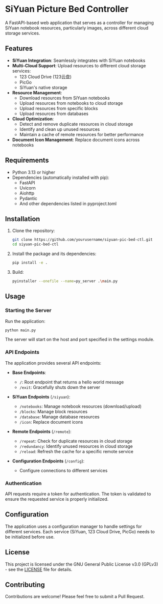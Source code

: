 # SiYuan Picture Bed Controller

A FastAPI-based web application that serves as a controller for managing SiYuan notebook resources, particularly images, across different cloud storage services.

## Features

- **SiYuan Integration**: Seamlessly integrates with SiYuan notebooks
- **Multi-Cloud Support**: Upload resources to different cloud storage services:
    - 123 Cloud Drive (123云盘)
    - PicGo
    - SiYuan's native storage
- **Resource Management**:
    - Download resources from SiYuan notebooks
    - Upload resources from notebooks to cloud storage
    - Upload resources from specific blocks
    - Upload resources from databases
- **Cloud Optimization**:
    - Detect and remove duplicate resources in cloud storage
    - Identify and clean up unused resources
    - Maintain a cache of remote resources for better performance
- **Document Icon Management**: Replace document icons across notebooks

## Requirements

- Python 3.13 or higher
- Dependencies (automatically installed with pip):
    - FastAPI
    - Uvicorn
    - Aiohttp
    - Pydantic
    - And other dependencies listed in pyproject.toml

## Installation

1. Clone the repository:
   ```bash
   git clone https://github.com/yourusername/siyuan-pic-bed-ctl.git
   cd siyuan-pic-bed-ctl
   ```

2. Install the package and its dependencies:
   ```bash
   pip install -e .
   ```

3. Build:
   ```bash
   pyinstaller --onefile --name=py_server .\main.py
   ```

## Usage

### Starting the Server

Run the application:

```bash
python main.py
```

The server will start on the host and port specified in the settings module.

### API Endpoints

The application provides several API endpoints:

- **Base Endpoints**:
    - `/`: Root endpoint that returns a hello world message
    - `/exit`: Gracefully shuts down the server

- **SiYuan Endpoints** (`/siyuan`):
    - `/notebooks`: Manage notebook resources (download/upload)
    - `/blocks`: Manage block resources
    - `/database`: Manage database resources
    - `/icon`: Replace document icons

- **Remote Endpoints** (`/remote`):
    - `/repeat`: Check for duplicate resources in cloud storage
    - `/redundancy`: Identify unused resources in cloud storage
    - `/reload`: Refresh the cache for a specific remote service

- **Configuration Endpoints** (`/config`):
    - Configure connections to different services

### Authentication

API requests require a token for authentication. The token is validated to ensure the requested service is properly initialized.

## Configuration

The application uses a configuration manager to handle settings for different services. Each service (SiYuan, 123 Cloud Drive, PicGo) needs to be initialized before use.

## License

This project is licensed under the GNU General Public License v3.0 (GPLv3) - see the [LICENSE](LICENSE) file for details.

## Contributing

Contributions are welcome! Please feel free to submit a Pull Request.
